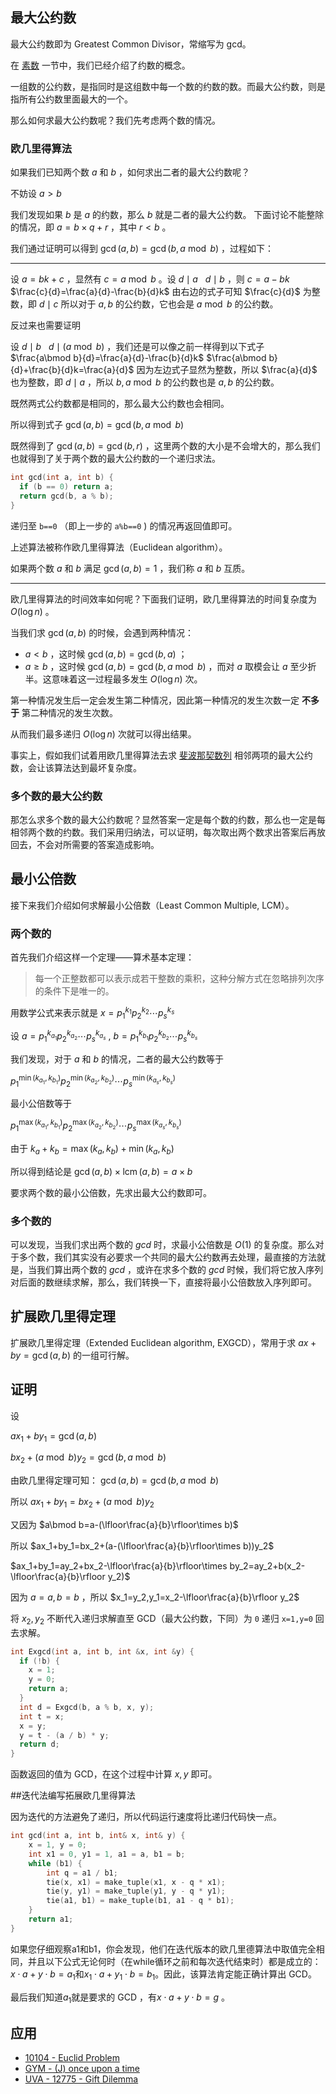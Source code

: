 ## 最大公约数

最大公约数即为 Greatest Common Divisor，常缩写为 gcd。

在 [素数](./prime.md) 一节中，我们已经介绍了约数的概念。

一组数的公约数，是指同时是这组数中每一个数的约数的数。而最大公约数，则是指所有公约数里面最大的一个。

那么如何求最大公约数呢？我们先考虑两个数的情况。

### 欧几里得算法

如果我们已知两个数 $a$ 和 $b$ ，如何求出二者的最大公约数呢？

不妨设 $a > b$ 

我们发现如果 $b$ 是 $a$ 的约数，那么 $b$ 就是二者的最大公约数。
下面讨论不能整除的情况，即 $a = b \times q + r$ ，其中 $r < b$ 。

我们通过证明可以得到 $\gcd(a,b)=\gcd(b,a \bmod b)$ ，过程如下：

* * *

设 $a=bk+c$ ，显然有 $c=a \bmod b$ 。设 $d \mid a\ \ \ d \mid b$ ，则 $c=a-bk$  $\frac{c}{d}=\frac{a}{d}-\frac{b}{d}k$ 由右边的式子可知 $\frac{c}{d}$ 为整数，即 $d \mid c$ 所以对于 $a,b$ 的公约数，它也会是 $a \bmod b$ 的公约数。

反过来也需要证明

设 $d \mid b\ \ \ d \mid (a \bmod b)$ ，我们还是可以像之前一样得到以下式子 $\frac{a\bmod b}{d}=\frac{a}{d}-\frac{b}{d}k$  $\frac{a\bmod b}{d}+\frac{b}{d}k=\frac{a}{d}$ 因为左边式子显然为整数，所以 $\frac{a}{d}$ 也为整数，即 $d \mid a$ ，所以 $b,a\bmod b$ 的公约数也是 $a,b$ 的公约数。

既然两式公约数都是相同的，那么最大公约数也会相同。

所以得到式子 $\gcd(a,b)=\gcd(b,a\bmod b)$ 

既然得到了 $\gcd(a, b) = \gcd(b, r)$ ，这里两个数的大小是不会增大的，那么我们也就得到了关于两个数的最大公约数的一个递归求法。

```cpp
int gcd(int a, int b) {
  if (b == 0) return a;
  return gcd(b, a % b);
}
```

递归至 `b==0` （即上一步的 `a%b==0` ) 的情况再返回值即可。

上述算法被称作欧几里得算法（Euclidean algorithm）。

如果两个数 $a$ 和 $b$ 满足 $\gcd(a, b) = 1$ ，我们称 $a$ 和 $b$ 互质。

* * *

欧几里得算法的时间效率如何呢？下面我们证明，欧几里得算法的时间复杂度为 $O(\log n)$ 。

当我们求 $\gcd(a,b)$ 的时候，会遇到两种情况：

-  $a < b$ ，这时候 $\gcd(a,b)=\gcd(b,a)$ ；
-  $a \geq b$ ，这时候 $\gcd(a,b)=\gcd(b,a \bmod b)$ ，而对 $a$ 取模会让 $a$ 至少折半。这意味着这一过程最多发生 $O(\log n)$ 次。

第一种情况发生后一定会发生第二种情况，因此第一种情况的发生次数一定 **不多于** 第二种情况的发生次数。

从而我们最多递归 $O(\log n)$ 次就可以得出结果。

事实上，假如我们试着用欧几里得算法去求 [斐波那契数列](./fibonacci.md) 相邻两项的最大公约数，会让该算法达到最坏复杂度。

### 多个数的最大公约数

那怎么求多个数的最大公约数呢？显然答案一定是每个数的约数，那么也一定是每相邻两个数的约数。我们采用归纳法，可以证明，每次取出两个数求出答案后再放回去，不会对所需要的答案造成影响。

## 最小公倍数

接下来我们介绍如何求解最小公倍数（Least Common Multiple, LCM）。

### 两个数的

首先我们介绍这样一个定理——算术基本定理：

> 每一个正整数都可以表示成若干整数的乘积，这种分解方式在忽略排列次序的条件下是唯一的。

用数学公式来表示就是 $x = p_1^{k_1}p_2^{k_2} \cdots p_s^{k_s}$ 

设 $a = p_1^{k_{a_1}}p_2^{k_{a_2}} \cdots p_s^{k_{a_s}}$ , $b = p_1^{k_{b_1}}p_2^{k_{b_2}} \cdots p_s^{k_{b_s}}$ 

我们发现，对于 $a$ 和 $b$ 的情况，二者的最大公约数等于

 $p_1^{\min(k_{a_1}, k_{b_1})}p_2^{\min(k_{a_2}, k_{b_2})} \cdots p_s^{\min(k_{a_s}, k_{b_s})}$ 

最小公倍数等于

 $p_1^{\max(k_{a_1}, k_{b_1})}p_2^{\max(k_{a_2}, k_{b_2})} \cdots p_s^{\max(k_{a_s}, k_{b_s})}$ 

由于 $k_a + k_b = \max(k_a, k_b) + \min(k_a, k_b)$ 

所以得到结论是 $\gcd(a, b) \times \operatorname{lcm}(a, b) = a \times b$ 

要求两个数的最小公倍数，先求出最大公约数即可。

### 多个数的

可以发现，当我们求出两个数的 $gcd$ 时，求最小公倍数是 $O(1)$ 的复杂度。那么对于多个数，我们其实没有必要求一个共同的最大公约数再去处理，最直接的方法就是，当我们算出两个数的 $gcd$ ，或许在求多个数的 $gcd$ 时候，我们将它放入序列对后面的数继续求解，那么，我们转换一下，直接将最小公倍数放入序列即可。

## 扩展欧几里得定理

扩展欧几里得定理（Extended Euclidean algorithm, EXGCD），常用于求 $ax+by=\gcd(a,b)$ 的一组可行解。

## 证明

设

 $ax_1+by_1=\gcd(a,b)$ 

 $bx_2+(a\bmod b)y_2=\gcd(b,a\bmod b)$ 

由欧几里得定理可知： $\gcd(a,b)=\gcd(b,a\bmod b)$ 

所以 $ax_1+by_1=bx_2+(a\bmod b)y_2$ 

又因为 $a\bmod b=a-(\lfloor\frac{a}{b}\rfloor\times b)$ 

所以 $ax_1+by_1=bx_2+(a-(\lfloor\frac{a}{b}\rfloor\times b))y_2$ 

 $ax_1+by_1=ay_2+bx_2-\lfloor\frac{a}{b}\rfloor\times by_2=ay_2+b(x_2-\lfloor\frac{a}{b}\rfloor y_2)$ 

因为 $a=a,b=b$ ，所以 $x_1=y_2,y_1=x_2-\lfloor\frac{a}{b}\rfloor y_2$ 

将 $x_2,y_2$ 不断代入递归求解直至 GCD（最大公约数，下同）为 `0` 递归 `x=1,y=0` 回去求解。

```cpp
int Exgcd(int a, int b, int &x, int &y) {
  if (!b) {
    x = 1;
    y = 0;
    return a;
  }
  int d = Exgcd(b, a % b, x, y);
  int t = x;
  x = y;
  y = t - (a / b) * y;
  return d;
}
```

函数返回的值为 GCD，在这个过程中计算 $x,y$ 即可。

##迭代法编写拓展欧几里得算法

因为迭代的方法避免了递归，所以代码运行速度将比递归代码快一点。

```cpp
int gcd(int a, int b, int& x, int& y) {
    x = 1, y = 0;
    int x1 = 0, y1 = 1, a1 = a, b1 = b;
    while (b1) {
        int q = a1 / b1;
        tie(x, x1) = make_tuple(x1, x - q * x1);
        tie(y, y1) = make_tuple(y1, y - q * y1);
        tie(a1, b1) = make_tuple(b1, a1 - q * b1);
    }
    return a1;
}
```
如果您仔细观察a1和b1，你会发现，他们在迭代版本的欧几里德算法中取值完全相同，并且以下公式无论何时（在while循环之前和每次迭代结束时）都是成立的：$x \cdot a +y \cdot b =a_1$和$x_1 \cdot a +y_1 \cdot b= b_1$。因此，该算法肯定能正确计算出 GCD。

最后我们知道$a_1$就是要求的 GCD ，有$x \cdot a +y \cdot b =g$ 。
## 应用

* [10104 - Euclid Problem](https://uva.onlinejudge.org/index.php?option=com_onlinejudge&Itemid=8&page=show_problem&problem=1045)
* [GYM - (J) once upon a time](http://codeforces.com/gym/100963)
* [UVA - 12775 - Gift Dilemma](https://uva.onlinejudge.org/index.php?option=com_onlinejudge&Itemid=8&page=show_problem&problem=4628)